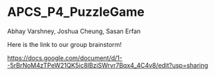 # APCS_P4_PuzzleGame
Abhay Varshney, Joshua Cheung, Sasan Erfan

Here is the link to our group brainstorm!


https://docs.google.com/document/d/1--5rBrNoM4zTPeW21QK5ic8lBziSWrvr7Bqx4_4C4v8/edit?usp=sharing
